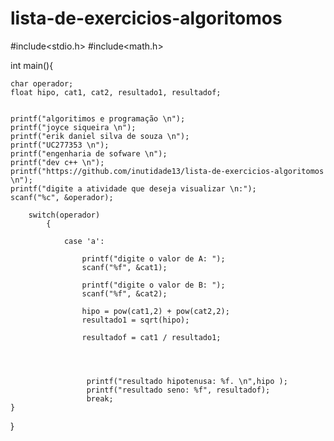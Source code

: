 # lista-de-exercicios-algoritomos
#include<stdio.h>
#include<math.h>

int main(){
	
	char operador;
	float hipo, cat1, cat2, resultado1, resultadof;
	
	
	printf("algoritimos e programação \n");
	printf("joyce siqueira \n");
	printf("erik daniel silva de souza \n");
	printf("UC277353 \n");
	printf("engenharia de sofware \n");
	printf("dev c++ \n");
	printf("https://github.com/inutidade13/lista-de-exercicios-algoritomos \n");
	printf("digite a atividade que deseja visualizar \n:");
	scanf("%c", &operador);
	
		switch(operador)
			{
			
				case 'a':
							
					printf("digite o valor de A: ");
					scanf("%f", &cat1);
					
					printf("digite o valor de B: ");
					scanf("%f", &cat2);
					
					hipo = pow(cat1,2) + pow(cat2,2);
					resultado1 = sqrt(hipo);
					
					resultadof = cat1 / resultado1;
					
					
					 
					
					 printf("resultado hipotenusa: %f. \n",hipo );
					 printf("resultado seno: %f", resultadof);
					 break;
	}
		
	
	
	
	
	
}
